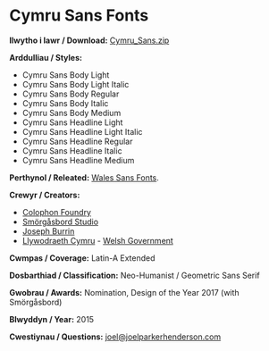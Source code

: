# Cymru Sans Fonts

**llwytho i lawr / Download:** [Cymru_Sans.zip](Cymru_Sans.zip)

**Arddulliau / Styles:**

- Cymru Sans Body Light
- Cymru Sans Body Light Italic
- Cymru Sans Body Regular
- Cymru Sans Body Italic
- Cymru Sans Body Medium
- Cymru Sans Headline Light
- Cymru Sans Headline Light Italic
- Cymru Sans Headline Regular
- Cymru Sans Headline Italic
- Cymru Sans Headline Medium

**Perthynol / Releated:** [Wales Sans Fonts](https://github.com/joelparkerhenderson/wales-sans-fonts).

**Crewyr / Creators:**

- [Colophon Foundry](https://colophon-foundry.org/)
- [Smörgåsbord Studio](https://smorgasbord.studio/)
- [Joseph Burrin](https://www.josephburrin.com/) 
- [Llywodraeth Cymru](https://www.llyw.cymru/) - [Welsh Government](https://www.gov.wales/)

**Cwmpas / Coverage:** Latin-A Extended

**Dosbarthiad / Classification:** Neo-Humanist / Geometric Sans Serif

**Gwobrau / Awards:** Nomination, Design of the Year 2017 (with Smörgåsbord)

**Blwyddyn / Year:** 2015

**Cwestiynau / Questions:** <joel@joelparkerhenderson.com>
